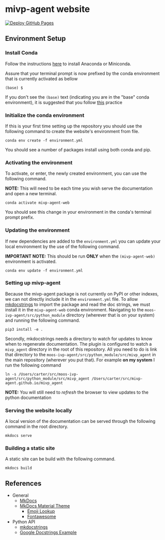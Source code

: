 # mivp-agent website

[![Deploy GitHub Pages](https://github.com/mivp-agent/mivp-agent.github.io/actions/workflows/deploy.yml/badge.svg)](https://github.com/mivp-agent/mivp-agent.github.io/actions/workflows/deploy.yml)

## Environment Setup

### Install Conda

Follow the instructions [here](https://conda.io/projects/conda/en/latest/user-guide/install/index.html#regular-installation) to install Anaconda or Miniconda.

Assure that your terminal prompt is now prefixed by the conda environment that is currently activated as bellow

```
(base) $ 
```

If you don't see the `(base)` text (indicating you are in the "base" conda environment), it is suggested that you follow [this](https://github.com/conda/conda/blob/master/CHANGELOG.md#440-2017-12-20) practice

### Initialize the conda environment

If this is your first time setting up the repository you should use the following command to create the website's environment from file.

```
conda env create -f environment.yml
```

You should see a number of packages install using both conda and pip.

### Activating the environment

To activate, or enter, the newly created environment, you can use the following command.

**NOTE:** This will need to be each time you wish serve the documentation and open a new terminal.

```
conda activate mivp-agent-web
```

You should see this change in your environment in the conda's terminal prompt prefix.

### Updating the environment

If new dependencies are added to the `environment.yml` you can update your local environment by the use of the following command.

**IMPORTANT NOTE:** This should be run **ONLY** when the `(mivp-agent-web)` environment is activated.

```
conda env update -f environment.yml
```

### Setting up mivp-agent

Because the mivp-agent package is not currently on PyPI or other indexes, we can not directly include it in the `environment.yml` file. To allow [mkdocstrings](https://mkdocstrings.github.io/) to import the package and read the doc strings, we must install it in the `mivp-agent-web` conda environment. Navigating to the `moos-ivp-agent/src/python_module` directory (wherever that is on your system) and running the following command.

```
pip3 install -e .
```

Secondly, mkdocstrings needs a directory to watch for updates to know when to regenerate documentation. The plugin is configured to watch a `mivp_agent` directory in the root of this repository. All you need to do is link that directory to the `moos-ivp-agent/src/python_module/src/mivp_agent` in the main repository (wherever you put that). For example **on my system** I run the following command

```
ln -s /Users/carter/src/moos-ivp-agent/src/python_module/src/mivp_agent /Users/carter/src/mivp-agent.github.io/mivp_agent
```

**NOTE:** You will still need to *refresh* the browser to view updates to the python documentation 


### Serving the website locally

A local version of the documentation can be served through the following command in the root directory.

```
mkdocs serve
```

### Building a static site

A static site can be build with the following command.

```
mkdocs build
```

## References

- General
  - [MkDocs](https://www.mkdocs.org/)
  - [MkDocs Material Theme](https://squidfunk.github.io/mkdocs-material/)
    - [Emoji Lookup](https://emojipedia.org)
    - [Fontawesome](https://fontawesome.com/v5.15/icons?d=gallery&p=2)
- Python API
  - [mkdocstrings](https://mkdocstrings.github.io/)
  - [Google Docstrings Example](https://sphinxcontrib-napoleon.readthedocs.io/en/latest/example_google.html)
